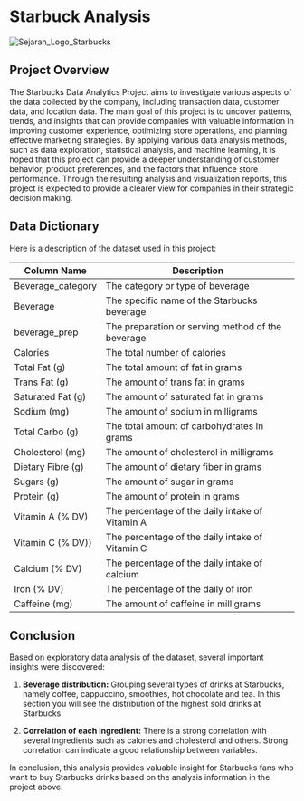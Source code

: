# Starbuck Analysis
![Sejarah_Logo_Starbucks](https://github.com/nopal-fz/Data-Science-Projects/assets/145373069/965dc8c5-87d2-4ee5-8d9f-71466b2bab08)
## Project Overview
The Starbucks Data Analytics Project aims to investigate various aspects of the data collected by the company, including transaction data, customer data, and location data. The main goal of this project is to uncover patterns, trends, and insights that can provide companies with valuable information in improving customer experience, optimizing store operations, and planning effective marketing strategies. By applying various data analysis methods, such as data exploration, statistical analysis, and machine learning, it is hoped that this project can provide a deeper understanding of customer behavior, product preferences, and the factors that influence store performance. Through the resulting analysis and visualization reports, this project is expected to provide a clearer view for companies in their strategic decision making.

## Data Dictionary
Here is a description of the dataset used in this project:

| Column Name         | Description                                           |
|---------------------|-------------------------------------------------------|
| Beverage_category   | The category or type of beverage                      |
| Beverage            | The specific name of the Starbucks beverage           |
| beverage_prep       | The preparation or serving method of the beverage     |
| Calories            | The total number of calories                          |
| Total Fat (g)       | The total amount of fat in grams                      |
| Trans Fat (g)       | The amount of trans fat in grams                      |
| Saturated Fat (g)   | The amount of saturated fat in grams                  |
| Sodium (mg)         | The amount of sodium in milligrams                    |
| Total Carbo (g)     | The total amount of carbohydrates in grams            |
| Cholesterol (mg)    | The amount of cholesterol in milligrams               |
| Dietary Fibre (g)   | The amount of dietary fiber in grams                  |
| Sugars (g)          | The amount of sugar in grams                          |
| Protein (g)         | The amount of protein in grams                        |
| Vitamin A (% DV)    | The percentage of the daily intake of Vitamin A       |
| Vitamin C (% DV))   | The percentage of the daily intake of Vitamin C       |
| Calcium (% DV)      | The percentage of the daily intake of calcium         |
| Iron (% DV)         | The percentage of the daily of iron                   |
| Caffeine (mg)       | The amount of caffeine in milligrams                  |

## Conclusion
Based on exploratory data analysis of the dataset, several important insights were discovered:

1. **Beverage distribution:** Grouping several types of drinks at Starbucks, namely coffee, cappuccino, smoothies, hot chocolate and tea. In this section you will see the distribution of the highest sold drinks at Starbucks

2. **Correlation of each ingredient:** There is a strong correlation with several ingredients such as calories and cholesterol and others. Strong correlation can indicate a good relationship between variables.

In conclusion, this analysis provides valuable insight for Starbucks fans who want to buy Starbucks drinks based on the analysis information in the project above.
